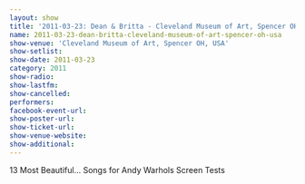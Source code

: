 ```yaml
---
layout: show
title: '2011-03-23: Dean & Britta - Cleveland Museum of Art, Spencer OH, USA'
name: 2011-03-23-dean-britta-cleveland-museum-of-art-spencer-oh-usa
show-venue: 'Cleveland Museum of Art, Spencer OH, USA'
show-setlist: 
show-date: 2011-03-23
category: 2011
show-radio: 
show-lastfm: 
show-cancelled: 
performers: 
facebook-event-url: 
show-poster-url: 
show-ticket-url: 
show-venue-website: 
show-additional: 
---
```


13 Most Beautiful... Songs for Andy Warhols Screen Tests